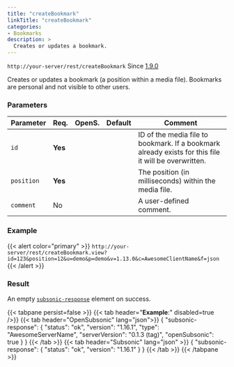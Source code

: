 ```yaml
---
title: "createBookmark"
linkTitle: "createBookmark"
categories:
- Bookmarks
description: >
  Creates or updates a bookmark.
---
```


`http://your-server/rest/createBookmark` Since [1.9.0](../../subsonic-versions)

Creates or updates a bookmark (a position within a media file). Bookmarks are personal and not visible to other users.

### Parameters

| Parameter | Req. | OpenS. | Default | Comment |
| --- | --- | --- | --- | --- |
| `id` | **Yes** |  |   | ID of the media file to bookmark. If a bookmark already exists for this file it will be overwritten. |
| `position` | **Yes** |   |  | The position (in milliseconds) within the media file. |
| `comment` | No  |  |   | A user-defined comment. |

### Example

{{< alert color="primary" >}} `http://your-server/rest/createBookmark.view?id=123&position=12&u=demo&p=demo&v=1.13.0&c=AwesomeClientName&f=json` {{< /alert >}}

### Result

An empty [`subsonic-response`](../../responses/subsonic-response) element on success.

{{< tabpane persist=false >}}
{{< tab header="**Example**:" disabled=true />}}
{{< tab header="OpenSubsonic" lang="json">}}
{
  "subsonic-response": {
    "status": "ok",
    "version": "1.16.1",
    "type": "AwesomeServerName",
    "serverVersion": "0.1.3 (tag)",
    "openSubsonic": true
  }
}
{{< /tab >}}
{{< tab header="Subsonic" lang="json" >}}
{
  "subsonic-response": {
    "status": "ok",
    "version": "1.16.1"
  }
}
{{< /tab >}}
{{< /tabpane >}}
